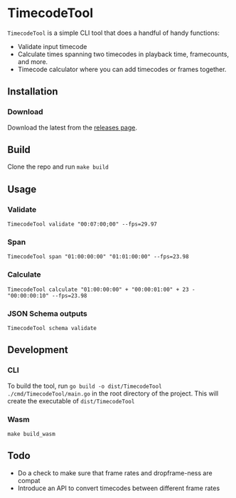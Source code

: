 # TimecodeTool

`TimecodeTool` is a simple CLI tool that does a handful of handy functions:
- Validate input timecode
- Calculate times spanning two timecodes in playback time, framecounts, and more.
- Timecode calculator where you can add timecodes or frames together.

## Installation

### Download

Download the latest from the [releases page](https://github.com/marcrleonard/TimecodeTool/releases).

## Build

Clone the repo and run `make build`

## Usage

### Validate
`TimecodeTool validate "00:07:00;00" --fps=29.97`

### Span
`TimecodeTool span "01:00:00:00" "01:01:00:00" --fps=23.98`

### Calculate
`TimecodeTool calculate "01:00:00:00" + "00:00:01:00" + 23 - "00:00:00:10" --fps=23.98`

### JSON Schema outputs
`TimecodeTool schema validate`

## Development

### CLI
To build the tool, run `go build -o dist/TimecodeTool ./cmd/TimecodeTool/main.go` in the root directory of the project. This will create the executable of `dist/TimecodeTool`

### Wasm
`make build_wasm`

## Todo
- Do a check to make sure that frame rates and dropframe-ness are compat
- Introduce an API to convert timecodes between different frame rates